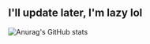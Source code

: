 ## I'll update later, I'm lazy lol

![Anurag's GitHub stats](https://github-readme-stats.vercel.app/api?username=Its-me-a-guy&show_icons=true&theme=minimal)
